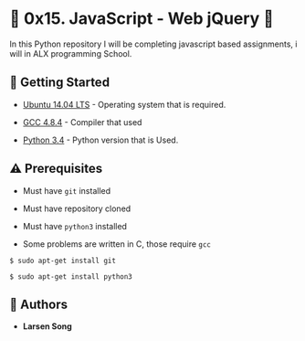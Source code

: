 # :ocean: 0x15. JavaScript - Web jQuery :ocean:


In this Python repository I will be completing
javascript based assignments, i will  in ALX programming School.


## :running: Getting Started

* [Ubuntu 14.04 LTS](http://releases.ubuntu.com/14.04/) - Operating system that is required.

* [GCC 4.8.4](https://gcc.gnu.org/gcc-4.8/) - Compiler that  used

* [Python 3.4](https://www.python.org/download/releases/3.4.0/) - Python version that is  Used.

## :warning: Prerequisites

* Must have `git` installed

* Must have repository cloned

* Must have `python3` installed


* Some problems are written in C, those require `gcc`

```
$ sudo apt-get install git
```

```
$ sudo apt-get install python3
```

## :blue_book: Authors
* **Larsen Song**
